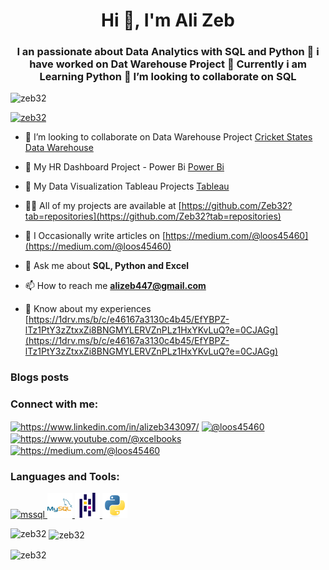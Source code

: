 <h1 align="center">Hi 👋, I'm Ali Zeb</h1>
<h3 align="center">I an passionate about Data Analytics with SQL and Python 🌱 i have worked on Dat Warehouse Project 🌱 Currently i am Learning Python 💞️ I’m looking to collaborate on SQL</h3>

<p align="left"> <img src="https://komarev.com/ghpvc/?username=zeb32&label=Profile%20views&color=0e75b6&style=flat" alt="zeb32" /> </p>

<p align="left"> <a href="https://github.com/ryo-ma/github-profile-trophy"><img src="https://github-profile-trophy.vercel.app/?username=zeb32" alt="zeb32" /></a> </p>

- 👯 I’m looking to collaborate on Data Warehouse Project [Cricket States Data Warehouse](https://github.com/Zeb32/Cricket_States_DataWarehouse)

- 👯 My HR Dashboard Project - Power Bi [Power Bi](https://mavenanalytics.io/project/26812)

- 👯 My Data Visualization Tableau Projects [Tableau](https://public.tableau.com/app/profile/ali.zeb6211/vizzes)

- 👨‍💻 All of my projects are available at [https://github.com/Zeb32?tab=repositories](https://github.com/Zeb32?tab=repositories)

- 📝 I Occasionally write articles on [https://medium.com/@loos45460](https://medium.com/@loos45460)

- 💬 Ask me about **SQL, Python and Excel**

- 📫 How to reach me **alizeb447@gmail.com**

- 📄 Know about my experiences [https://1drv.ms/b/c/e46167a3130c4b45/EfYBPZ-lTz1PtY3zZtxxZi8BNGMYLERVZnPLz1HxYKvLuQ?e=0CJAGg](https://1drv.ms/b/c/e46167a3130c4b45/EfYBPZ-lTz1PtY3zZtxxZi8BNGMYLERVZnPLz1HxYKvLuQ?e=0CJAGg)

### Blogs posts
<!-- BLOG-POST-LIST:START -->
<!-- BLOG-POST-LIST:END -->

<h3 align="left">Connect with me:</h3>
<p align="left">
<a href="https://linkedin.com/in/https://www.linkedin.com/in/alizeb343097/" target="blank"><img align="center" src="https://raw.githubusercontent.com/rahuldkjain/github-profile-readme-generator/master/src/images/icons/Social/linked-in-alt.svg" alt="https://www.linkedin.com/in/alizeb343097/" height="30" width="40" /></a>
<a href="https://medium.com/@loos45460" target="blank"><img align="center" src="https://raw.githubusercontent.com/rahuldkjain/github-profile-readme-generator/master/src/images/icons/Social/medium.svg" alt="@loos45460" height="30" width="40" /></a>
<a href="https://www.youtube.com/c/https://www.youtube.com/@xcelbooks" target="blank"><img align="center" src="https://raw.githubusercontent.com/rahuldkjain/github-profile-readme-generator/master/src/images/icons/Social/youtube.svg" alt="https://www.youtube.com/@xcelbooks" height="30" width="40" /></a>
<a href="/https://medium.com/@loos45460" target="blank"><img align="center" src="https://raw.githubusercontent.com/rahuldkjain/github-profile-readme-generator/master/src/images/icons/Social/rss.svg" alt="https://medium.com/@loos45460" height="30" width="40" /></a>
</p>

<h3 align="left">Languages and Tools:</h3>
<p align="left"> <a href="https://www.microsoft.com/en-us/sql-server" target="_blank" rel="noreferrer"> <img src="https://www.svgrepo.com/show/303229/microsoft-sql-server-logo.svg" alt="mssql" width="40" height="40"/> </a> <a href="https://www.mysql.com/" target="_blank" rel="noreferrer"> <img src="https://raw.githubusercontent.com/devicons/devicon/master/icons/mysql/mysql-original-wordmark.svg" alt="mysql" width="40" height="40"/> </a> <a href="https://pandas.pydata.org/" target="_blank" rel="noreferrer"> <img src="https://raw.githubusercontent.com/devicons/devicon/2ae2a900d2f041da66e950e4d48052658d850630/icons/pandas/pandas-original.svg" alt="pandas" width="40" height="40"/> </a> <a href="https://www.python.org" target="_blank" rel="noreferrer"> <img src="https://raw.githubusercontent.com/devicons/devicon/master/icons/python/python-original.svg" alt="python" width="40" height="40"/> </a> </p>

<p><img align="left" src="https://github-readme-stats.vercel.app/api/top-langs?username=zeb32&show_icons=true&locale=en&layout=compact" alt="zeb32" /></p>

<p>&nbsp;<img align="center" src="https://github-readme-stats.vercel.app/api?username=zeb32&show_icons=true&locale=en" alt="zeb32" /></p>

<p><img align="center" src="https://github-readme-streak-stats.herokuapp.com/?user=zeb32&" alt="zeb32" /></p>
